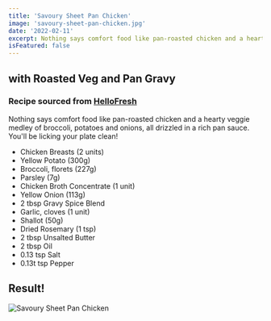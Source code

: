 ```yaml
---
title: 'Savoury Sheet Pan Chicken'
image: 'savoury-sheet-pan-chicken.jpg'
date: '2022-02-11'
excerpt: Nothing says comfort food like pan-roasted chicken and a hearty veggie medley of broccoli, potatoes and onions, all drizzled in a rich pan sauce. You'll be licking your plate clean!
isFeatured: false
---
```


## with Roasted Veg and Pan Gravy

### Recipe sourced from [HelloFresh](https://www.hellofresh.ca/recipes/poulet-sur-la-plaque-6304933d73a58c61110e6d59)

Nothing says comfort food like pan-roasted chicken and a hearty veggie medley of broccoli, potatoes and onions, all drizzled in a rich pan sauce. You'll be licking your plate clean!

- Chicken Breasts (2 units)
- Yellow Potato (300g)
- Broccoli, florets (227g)
- Parsley (7g)
- Chicken Broth Concentrate (1 unit)
- Yellow Onion (113g)
- 2 tbsp Gravy Spice Blend
- Garlic, cloves (1 unit)
- Shallot (50g)
- Dried Rosemary (1 tsp)
- 2 tbsp Unsalted Butter
- 2 tbsp Oil
- 0.13 tsp Salt
- 0.13t tsp Pepper

## Result!

![Savoury Sheet Pan Chicken](savoury-sheet-pan-chicken-final.jpg)
